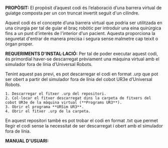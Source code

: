 **PROPÒSIT:**
El propòsit d’aquest codi és l’elaboració d’una barrera virtual de guiatge composta per un con truncat invertit seguit d'un cilindre.

Aquest codi és el concepte d’una barrera virtual que podria ser utilitzada en una cirurgia per tal de guiar el braç robòtic per introduir una eina quirúrgica 
fins a un punt d'interès de l'interior d'un pacient. Aquesta proporciona la seguretat d'entrar de manera precisa i segura sense malmetre cap teixit o òrgan proper. 

**REQUERIMENTS D'INSTAL·LACIÓ:**
Per tal de poder executar aquest codi, és primordial haver-se descarregat prèviament una màquina virtual amb el simulador fora de línia d’Universal Robots. 

Tenint aquest pas previ, es pot descarregar el codi en format .urp que pot ser obert a partir del simulador fora de línia del cobot UR3e d’Universal Robots.

    1. Descarregar el fitxer .urp del repositori.
    2. Col·locar el fitxer descarregat dins la carpeta de fitxers del cobot UR3e de la màquina virtual (**Programs UR3**).
    3. Obrir el programa **URSim UR3**. 
    4. Obrir el fitxer .urp de la carpeta.

En aquest repositori també es pot trobar el codi en format .txt que permet llegir el codi sense la necessitat de ser descarregat i obert amb el simulador fora de línia. 

**MANUAL D'USUARI:**
